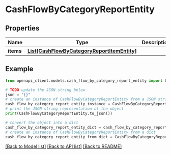 # CashFlowByCategoryReportEntity


## Properties

Name | Type | Description | Notes
------------ | ------------- | ------------- | -------------
**items** | [**List[CashFlowByCategoryReportItemEntity]**](CashFlowByCategoryReportItemEntity.md) |  | 

## Example

```python
from openapi_client.models.cash_flow_by_category_report_entity import CashFlowByCategoryReportEntity

# TODO update the JSON string below
json = "{}"
# create an instance of CashFlowByCategoryReportEntity from a JSON string
cash_flow_by_category_report_entity_instance = CashFlowByCategoryReportEntity.from_json(json)
# print the JSON string representation of the object
print(CashFlowByCategoryReportEntity.to_json())

# convert the object into a dict
cash_flow_by_category_report_entity_dict = cash_flow_by_category_report_entity_instance.to_dict()
# create an instance of CashFlowByCategoryReportEntity from a dict
cash_flow_by_category_report_entity_from_dict = CashFlowByCategoryReportEntity.from_dict(cash_flow_by_category_report_entity_dict)
```
[[Back to Model list]](../README.md#documentation-for-models) [[Back to API list]](../README.md#documentation-for-api-endpoints) [[Back to README]](../README.md)



